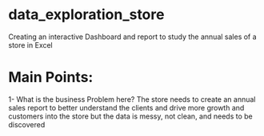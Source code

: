 # data_exploration_store
Creating an interactive Dashboard and report to study the annual sales of a store in Excel

# Main Points:

1- What is the business Problem here?
The store needs to create an annual sales report to better understand the clients and drive more growth and customers into the store but the data is messy, not clean, and needs to be discovered



